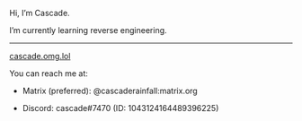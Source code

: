 Hi, I’m Cascade.

I’m currently learning reverse engineering.

---

[cascade.omg.lol](https://cascade.omg.lol)

You can reach me at:
- Matrix (preferred): 
@cascaderainfall:matrix.org

- Discord:
cascade#7470 (ID: 1043124164489396225)
